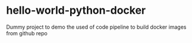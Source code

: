 # hello-world-python-docker
Dummy project to demo the used of code pipeline to build docker images from github repo
